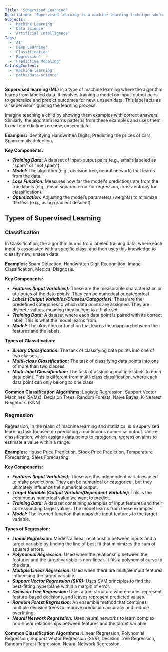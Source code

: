 ```yaml
---
Title: 'Supervised Learning'
Description: 'Supervised learning is a machine learning technique where algorithms learn from labeled data to make predictions.'
Subjects:
  - 'Machine Learning'
  - 'Data Science'
  - 'Artificial Intelligence'
Tags:
  - 'AI'
  - 'Deep Learning'
  - 'Classification'
  - 'Regression'
  - 'Predictive Modeling'
CatalogContent:
  - 'machine-learning'
  - 'paths/data-science'
---
```


**Supervised learning (ML)** is a type of machine learning where the algorithm learns from labeled data. It involves training a model on input-output pairs to generalize and predict outcomes for new, unseen data. This label acts as a "supervisor," guiding the learning process.

Imagine teaching a child by showing them examples with correct answers. Similarly, the algorithm learns patterns from these examples and uses them to make predictions on new, unseen data.

**Examples:** Identifying Handwritten Digits, Predicting the prices of cars, Spam emails detection.

**Key Components:**

- **_Training Data:_** A dataset of input-output pairs (e.g., emails labeled as "spam" or "not spam").
- **_Model:_** The algorithm (e.g., decision tree, neural network) that learns from the data.
- **_Loss Function:_** Measures how far the model's predictions are from the true labels (e.g., mean squared error for regression, cross-entropy for classification).
- **_Optimization:_** Adjusting the model’s parameters (weights) to minimize the loss (e.g., using gradient descent).

## Types of Supervised Learning

### Classification

In Classification, the algorithm learns from labeled training data, where each input is associated with a specific class, and then uses this knowledge to classify new, unseen data.

**Examples:** Spam Detection, Handwritten Digit Recognition, Image Classification, Medical Diagnosis.

**Key Components:**

- **_Features (Input Variables):_** These are the measurable characteristics or attributes of the data points. They can be numerical or categorical
- **_Labels (Output Variables/Classes/Categories):_** These are the predefined categories to which data points are assigned. They are discrete values, meaning they belong to a finite set.
- **_Training Data:_** A dataset where each data point is paired with its correct label. This is what the model learns from.
- **_Model:_** The algorithm or function that learns the mapping between the features and the labels.

**Types of Classification:**

- **_Binary Classification:_** The task of classifying data points into one of two classes.
- **_Multi-class Classification:_** The task of classifying data points into one of more than two classes.
- **_Multi-label Classification:_** The task of assigning multiple labels to each data point. This is different from multi-class classification, where each data point can only belong to one class.

**Common Classification Algorithms:** Logistic Regression, Support Vector Machines (SVMs), Decision Trees, Random Forests, Naive Bayes, K-Nearest Neighbors (KNN)

### Regression

Regression, in the realm of machine learning and statistics, is a supervised learning task focused on predicting a continuous numerical output.
Unlike classification, which assigns data points to categories, regression aims to estimate a value within a range.

**Examples:** House Price Prediction, Stock Price Prediction, Temperature Forecasting, Sales Forecasting.

**Key Components:**

- **_Features (Input Variables):_** These are the independent variables used to make predictions. They can be numerical or categorical, but they ultimately influence the numerical output.
- **_Target Variable (Output Variable/Dependent Variable):_** This is the continuous numerical value we want to predict.
- **_Training Data:_** A dataset containing examples of input features and their corresponding target values. The model learns from these examples.
- **_Model:_** The learned function that maps the input features to the target variable.

**Types of Regression:**

- **_Linear Regression:_** Models a linear relationship between inputs and a target variable by finding the line of best fit that minimizes the sum of squared errors.
- **_Polynomial Regression:_** Used when the relationship between the features and the target variable is non-linear. It fits a polynomial curve to the data.
- **_Multiple Linear Regression:_** Used when there are multiple input features influencing the target variable.
- **_Support Vector Regression (SVR):_** Uses SVM principles to find the best-fitting hyperplane within a margin of error.
- **_Decision Tree Regression:_** Uses a tree structure where nodes represent feature-based decisions, and leaves represent predicted values.
- **_Random Forest Regression:_** An ensemble method that combines multiple decision trees to improve prediction accuracy and reduce overfitting.
- **_Neural Network Regression:_** Uses neural networks to learn complex non-linear relationships between features and the target variable.

**Common Classification Algorithms:** Linear Regression, Polynomial Regression, Support Vector Regression (SVR), Decision Tree Regression, Random Forest Regression, Neural Network Regression.
